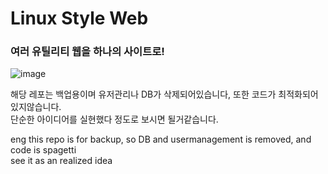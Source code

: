 # Linux Style Web
### 여러 유틸리티 웹을 하나의 사이트로!
![image](https://github.com/user-attachments/assets/a467b6d3-48d0-4570-bed0-c777cf6325f5)

해당 레포는 백업용이며 유저관리나 DB가 삭제되어있습니다, 또한 코드가 최적화되어있지않습니다.<br>
단순한 아이디어를 실현했다 정도로 보시면 될거같습니다.

eng
this repo is for backup, so DB and usermanagement is removed, and code is spagetti<br>
see it as an realized idea
